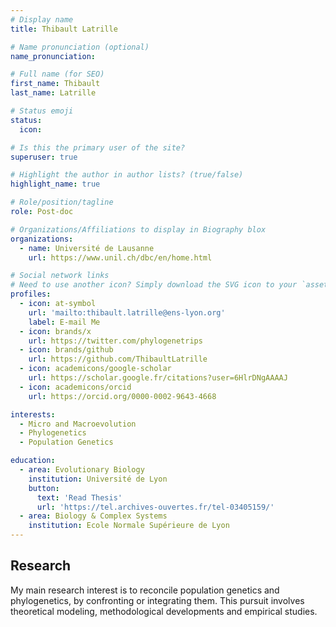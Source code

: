 ```yaml
---
# Display name
title: Thibault Latrille

# Name pronunciation (optional)
name_pronunciation: 

# Full name (for SEO)
first_name: Thibault 
last_name: Latrille

# Status emoji
status:
  icon: 

# Is this the primary user of the site?
superuser: true

# Highlight the author in author lists? (true/false)
highlight_name: true

# Role/position/tagline
role: Post-doc

# Organizations/Affiliations to display in Biography blox
organizations:
  - name: Université de Lausanne
    url: https://www.unil.ch/dbc/en/home.html

# Social network links
# Need to use another icon? Simply download the SVG icon to your `assets/media/icons/` folder.
profiles:
  - icon: at-symbol
    url: 'mailto:thibault.latrille@ens-lyon.org'
    label: E-mail Me
  - icon: brands/x
    url: https://twitter.com/phylogenetrips
  - icon: brands/github
    url: https://github.com/ThibaultLatrille
  - icon: academicons/google-scholar
    url: https://scholar.google.fr/citations?user=6HlrDNgAAAAJ
  - icon: academicons/orcid
    url: https://orcid.org/0000-0002-9643-4668

interests:
  - Micro and Macroevolution
  - Phylogenetics
  - Population Genetics

education:
  - area: Evolutionary Biology
    institution: Université de Lyon
    button:
      text: 'Read Thesis'
      url: 'https://tel.archives-ouvertes.fr/tel-03405159/'
  - area: Biology & Complex Systems
    institution: Ecole Normale Supérieure de Lyon
---
```


## Research
My main research interest is to reconcile population genetics and phylogenetics, by confronting or integrating them.
This pursuit involves theoretical modeling, methodological developments and empirical studies.